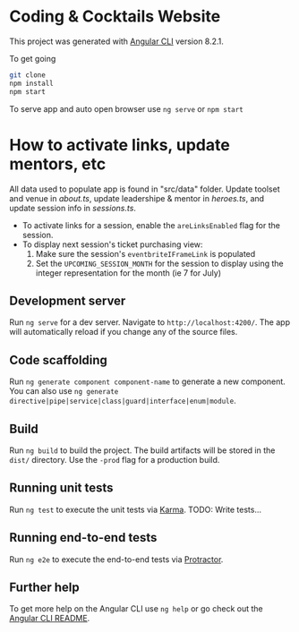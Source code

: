# Coding & Cocktails Website

This project was generated with [Angular CLI](https://github.com/angular/angular-cli) version 8.2.1.

To get going
```bash
git clone
npm install
npm start
```

To serve app and auto open browser use `ng serve` or `npm start`

# How to activate links, update mentors, etc
All data used to populate app is found in "src/data" folder. Update toolset and venue in _about.ts_, update leadershipe & mentor in _heroes.ts_, and update session info in _sessions.ts_.

* To activate links for a session, enable the `areLinksEnabled` flag for the session.
* To display next session's ticket purchasing view:
    1. Make sure the session's `eventbriteIFrameLink` is populated
    1. Set the `UPCOMING_SESSION_MONTH` for the session to display using the integer representation for the month (ie 7 for July)



## Development server

Run `ng serve` for a dev server. Navigate to `http://localhost:4200/`. The app will automatically reload if you change any of the source files.

## Code scaffolding

Run `ng generate component component-name` to generate a new component. You can also use `ng generate directive|pipe|service|class|guard|interface|enum|module`.

## Build

Run `ng build` to build the project. The build artifacts will be stored in the `dist/` directory. Use the `-prod` flag for a production build.

## Running unit tests

Run `ng test` to execute the unit tests via [Karma](https://karma-runner.github.io).
TODO: Write tests...

## Running end-to-end tests

Run `ng e2e` to execute the end-to-end tests via [Protractor](http://www.protractortest.org/).

## Further help

To get more help on the Angular CLI use `ng help` or go check out the [Angular CLI README](https://github.com/angular/angular-cli/blob/master/README.md).
